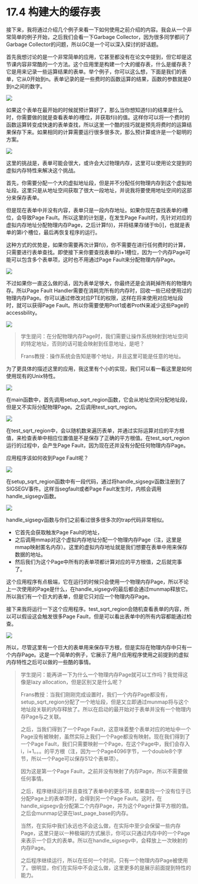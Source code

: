 # 17.4 构建大的缓存表

接下来，我将通过介绍几个例子来看一下如何使用之前介绍的内容。我会从一个非常简单的例子开始，之后我们会看一下Garbage Collector，因为很多同学都问了Garbage Collector的问题，所以GC是一个可以深入探讨的好话题。

首先我想讨论的是一个非常简单的应用，它甚至都没有在论文中提到，但它却是这节课内容非常酷的一个方法。这个应用里是构建一个大的缓存表，什么是缓存表？它是用来记录一些运算结果的表单。举个例子，你可以这么想，下面是我们的表单，它从0开始到n。表单记录的是一些费时的函数运算的结果，函数的参数就是0到n之间的数字。

![](../.gitbook/assets/image%20%28780%29.png)

如果这个表单在最开始的时候就预计算好了，那么当你想知道f\(i\)的结果是什么时，你需要做的就是查看表单的i槽位，并获取f\(i\)的值。这样你可以将一个费时的函数运算转变成快速的表单查找，所以这里一个酷的技巧就是预先将费时的运算结果保存下来。如果相同的计算需要运行很多很多次，那么预计算或许是一个聪明的方案。

![](../.gitbook/assets/image%20%28760%29.png)

这里的挑战是，表单可能会很大，或许会大过物理内存，这里可以使用论文提到的虚拟内存特性来解决这个挑战。

首先，你需要分配一个大的虚拟地址段，但是并不分配任何物理内存到这个虚拟地址段。这里只是从地址空间获取了很大一段地址，并说我将要使用地址空间的这部分来保存表单。

但是现在表单中并没有内容，表单只是一段内存地址。如果你现在查找表单的i槽位，会导致Page Fault。所以这里的计划是，在发生Page Fault时，先针对对应的虚拟内存地址分配物理内存Page，之后计算f\(i\)，并将结果存储于tb\[i\]，也就是表单的第i个槽位，最后再恢复程序的运行。

这种方式的优势是，如果你需要再次计算f\(i\)，你不需要在进行任何费时的计算，只需要进行表单查找。即使接下来你要查找表单的i+1槽位，因为一个内存Page可能可以包含多个表单项，这时也不用通过Page Fault来分配物理内存Page。

![](../.gitbook/assets/image%20%28762%29.png)

不过如果你一直这么做的话，因为表单足够大，你最终还是会消耗掉所有的物理内存。所以Page Fault Handler需要在消耗完所有的内存时，回收一些已经使用过的物理内存Page。你可以通过修改对应PTE的权限，这样在将来使用对应地址段时，就可以获得Page Fault。所以你需要使用Prot1或者ProtN来减少这些Page的accessbility。

![](../.gitbook/assets/image%20%28777%29.png)

> 学生提问：在分配物理内存Page时，我们需要让操作系统映射到地址空间的特定地址，否则的话可能会映射到任意地址，是吧？
>
> Frans教授：操作系统会告知是哪个地址，并且这里可能是任意的地址。

为了更具体的描述这里的应用，我这里有个小的实现，我们可以看一看这里是如何使用现有的Unix特性。

![](../.gitbook/assets/image%20%28761%29.png)

在main函数中，首先调用setup\_sqrt\_region函数，它会从地址空间分配地址段，但是又不实际分配物理Page。之后调用test\_sqrt\_region。

![](../.gitbook/assets/image%20%28776%29.png)

在test\_sqrt\_region中，会以随机数来遍历表单，并通过实际运算对应的平方根值，来检查表单中相应位置值是不是保存了正确的平方根值。在test\_sqrt\_region运行的过程中，会产生Page Fault，因为现在还并没有分配任何物理内存Page。

应用程序该如何收到Page Fault呢？

![](../.gitbook/assets/image%20%28778%29.png)

在setup\_sqrt\_region函数中有一段代码，通过将handle\_sigsegv函数注册到了SIGSEGV事件。这样当segfault或者Page Fault发生时，内核会调用handle\_sigsegv函数。

![](../.gitbook/assets/image%20%28765%29.png)

handle\_sigsegv函数与你们之前看过很多很多次的trap代码非常相似。

* 它首先会获取触发Page Fault的地址，
* 之后调用mmap对这个虚拟内存地址分配一个物理内存Page（注，这里是mmap映射匿名内存）。这里的虚拟内存地址就是我们想要在表单中用来保存数据的地址。
* 然后我们为这个Page中所有的表单项都计算对应的平方根值，之后就完事了。

这个应用程序有点极端，它在运行的时候只会使用一个物理内存Page，所以不论上一次使用的Page是什么，在handle\_sigsegv的最后都会通过munmap释放它。所以我们有一个巨大的表单，但是它只对应一个物理内存Page。

接下来我将运行一下这个应用程序。test\_sqrt\_region会随机查看表单的内容，所以可以假设这会触发很多Page Fault，但是可以看出表单中的所有内容都能通过检查。

![](../.gitbook/assets/image%20%28774%29.png)

所以，尽管这里有一个巨大的表单用来保存平方根，但是实际在物理内存中只有一个内存Page。这是一个简单的例子，它展示了用户应用程序使用之前提到的虚拟内存特性之后可以做的一些酷的事情。

> 学生提问：能再讲一下为什么一个物理内存Page就可以工作吗？我觉得这像是lazy allocation，但是区别又是什么呢？
>
> Frans教授：当我们刚刚完成设置时，我们一个内存Page都没有，setup\_sqrt\_region分配了一个地址段，但是又立即通过munmap将与这个地址段关联的内存释放了。所以在启动的最开始对于表单并没有一个物理内存Page与之关联。
>
> 之后，当我们得到了一个Page Fault，这意味着整个表单对应的地址中一个Page没有被映射，虽然实际上我们一个Page都没有映射。现在我们得到了一个Page Fault，我们只需要映射一个Page，在这个Page中，我们会存入i，i+1。。。的平方根（注，因为一个Page4096字节，一个double8个字节，所以一个Page可以保存512个表单项）。
>
> 因为这是第一个Page Fault，之前并没有映射了内存Page，所以不需要做任何事情。
>
> 之后，程序继续运行并且查找了表单中的更多项，如果查找一个没有位于已分配Page上的表单项时，会得到另一个Page Fault。这时，在handle\_sigsegv会分配第二个内存Page，并为这个Page计算平方根的值。之后会munmap记录在last\_page\_base的内存。
>
> 当然，在实际中我们永远也不会这么做，在实际中至少会保留一些内存Page，这里只是以一种极端的方式展示，你可以只通过内存中的一个Page来表示一个巨大的表单。所以在handle\_sigsegv中，会释放上一次映射的内存Page。
>
> 之后程序继续运行，所以在任何一个时间，只有一个物理内存Page被使用了。很明显，你们在实际中不会这么做，这里更多的是展示前面提到特性的能力。


